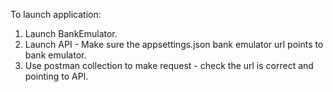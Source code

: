 To launch application:

1. Launch BankEmulator.
2. Launch API - Make sure the appsettings.json bank emulator url points to bank emulator.
3. Use postman collection to make request - check the url is correct and pointing to API.